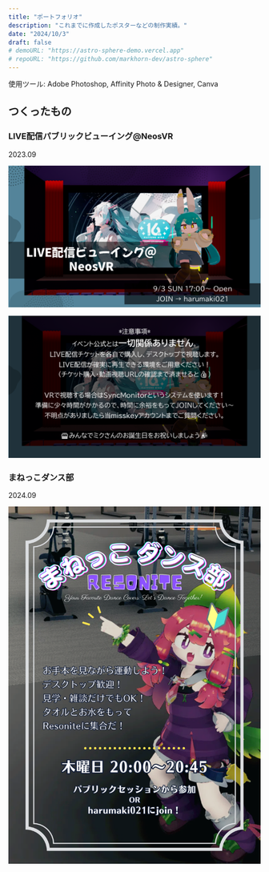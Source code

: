 ```yaml
---
title: "ポートフォリオ"
description: "これまでに作成したポスターなどの制作実績。"
date: "2024/10/3"
draft: false
# demoURL: "https://astro-sphere-demo.vercel.app"
# repoURL: "https://github.com/markhorn-dev/astro-sphere"
---
```


使用ツール: Adobe Photoshop, Affinity Photo & Designer, Canva

## つくったもの

### LIVE配信パブリックビューイング@NeosVR
2023.09

![LIVE配信パブリックビューイングポスター1枚目](./kokuchi1.webp)

![LIVE配信パブリックビューイングポスター2枚目](./kokuchi2.webp)

### まねっこダンス部
2024.09

![まねっこダンス部ポスター](./まねっこダンス部_0914_Original.png)
